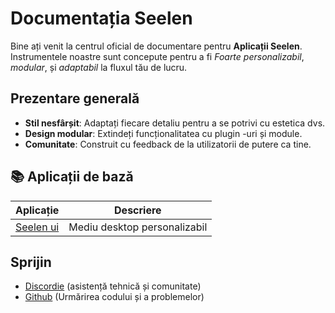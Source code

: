 # **Documentația Seelen**

Bine ați venit la centrul oficial de documentare pentru **Aplicații Seelen**.\
Instrumentele noastre sunt concepute pentru a fi _Foarte personalizabil_,
_modular_, și _adaptabil_ la fluxul tău de lucru.

## Prezentare generală

- **Stil nesfârșit**: Adaptați fiecare detaliu pentru a se potrivi cu estetica
  dvs.
- **Design modular**: Extindeți funcționalitatea cu plugin -uri și module.
- **Comunitate**: Construit cu feedback de la utilizatorii de putere ca tine.

## **📚 Aplicații de bază**

| Aplicație                    | Descriere                    |
| ---------------------------- | ---------------------------- |
| [Seelen ui](/apps/seelen-ui) | Mediu desktop personalizabil |

## Sprijin

- [Discordie](https://discord.gg/ABfASx5ZAJ) (asistență tehnică și comunitate)
- [Github](https://github.com/Seelen-Inc) (Urmărirea codului și a problemelor)
